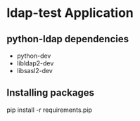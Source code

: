 ldap-test Application
=========

python-ldap dependencies
------------------------
* python-dev
* libldap2-dev
* libsasl2-dev

Installing packages
-------------------
pip install -r requirements.pip